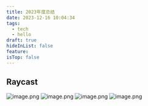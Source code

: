 ```yaml
---
title: 2023年度总结
date: 2023-12-16 10:04:34
tags:
  - tech
  - hello
draft: true
hideInList: false
feature: 
isTop: false
---
```

## Raycast

![image.png](https://bestkxt.oss-cn-guangzhou.aliyuncs.com/img/202312161012937.png)
![image.png](https://bestkxt.oss-cn-guangzhou.aliyuncs.com/img/202312161013156.png)
![image.png](https://bestkxt.oss-cn-guangzhou.aliyuncs.com/img/202312161014140.png)
![image.png](https://bestkxt.oss-cn-guangzhou.aliyuncs.com/img/202312161004605.png)




<!--more-->
